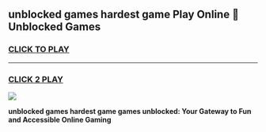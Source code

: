 
## unblocked games hardest game Play Online 👋 Unblocked Games
<h3>
<a href="https://premium.freeplayer.one?title=unblocked_games_hardest_game&ref=19F">CLICK TO PLAY</a></h3>
<hr>

<h3>
<a href="https://premium.freeplayer.one?title=unblocked_games_hardest_game&ref=19F">CLICK 2 PLAY</a>
  
</h3>

<a href="https://premium.freeplayer.one?title=unblocked_games_hardest_game&ref=19F"><img src="https://clearcache.store/games.png"></a>


**unblocked games hardest game games unblocked: Your Gateway to Fun and Accessible Online Gaming**
